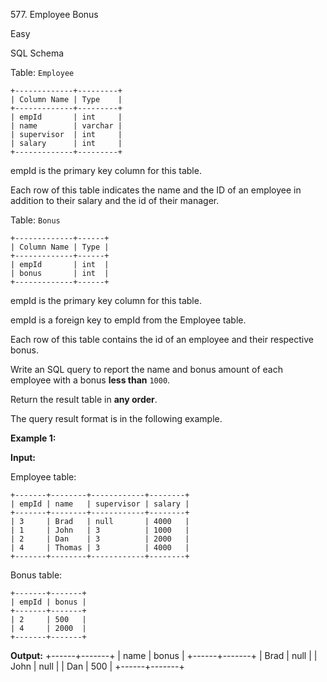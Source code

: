577\. Employee Bonus

Easy

SQL Schema

Table: `Employee`

    +-------------+---------+ 
    | Column Name | Type    | 
    +-------------+---------+ 
    | empId       | int     | 
    | name        | varchar | 
    | supervisor  | int     | 
    | salary      | int     | 
    +-------------+---------+ 

empId is the primary key column for this table. 

Each row of this table indicates the name and the ID of an employee in addition to their salary and the id of their manager.

Table: `Bonus`

    +-------------+------+ 
    | Column Name | Type | 
    +-------------+------+ 
    | empId       | int  | 
    | bonus       | int  | 
    +-------------+------+ 

empId is the primary key column for this table. 

empId is a foreign key to empId from the Employee table. 

Each row of this table contains the id of an employee and their respective bonus.

Write an SQL query to report the name and bonus amount of each employee with a bonus **less than** `1000`.

Return the result table in **any order**.

The query result format is in the following example.

**Example 1:**

**Input:** 

Employee table: 

    +-------+--------+------------+--------+ 
    | empId | name   | supervisor | salary | 
    +-------+--------+------------+--------+ 
    | 3     | Brad   | null       | 4000   | 
    | 1     | John   | 3          | 1000   |
    | 2     | Dan    | 3          | 2000   | 
    | 4     | Thomas | 3          | 4000   | 
    +-------+--------+------------+--------+

Bonus table: 

    +-------+-------+ 
    | empId | bonus | 
    +-------+-------+ 
    | 2     | 500   | 
    | 4     | 2000  | 
    +-------+-------+

**Output:** +------+-------+ | name | bonus | +------+-------+ | Brad | null | | John | null | | Dan | 500 | +------+-------+ 